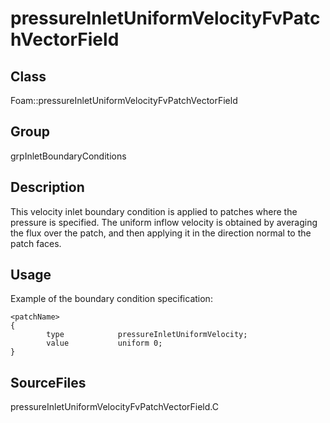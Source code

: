 # pressureInletUniformVelocityFvPatchVectorField 
## Class
Foam::pressureInletUniformVelocityFvPatchVectorField

## Group
grpInletBoundaryConditions

## Description
This velocity inlet boundary condition is applied to patches where the
pressure is specified.  The uniform inflow velocity is obtained by
averaging the flux over the patch, and then applying it in the direction
normal to the patch faces.

## Usage
Example of the boundary condition specification:
```
<patchName>
{
        type            pressureInletUniformVelocity;
        value           uniform 0;
}
```

## SourceFiles
pressureInletUniformVelocityFvPatchVectorField.C

